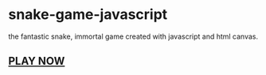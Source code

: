 # snake-game-javascript
the fantastic snake, immortal game created with javascript and html canvas.
## [PLAY NOW](https://mikixit.github.io/snake-game-javascript/)
